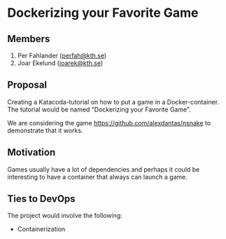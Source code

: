 # Dockerizing your Favorite Game

## Members
1. Per Fahlander (perfah@kth.se)
2. Joar Ekelund (joarek@kth.se)

## Proposal
Creating a Katacoda-tutorial on how to put a game in a Docker-container. The tutorial would be named “Dockerizing your Favorite Game”.

We are considering the game https://github.com/alexdantas/nsnake to demonstrate that it works.

## Motivation
Games usually have a lot of dependencies and perhaps it could be interesting to have a container that always can launch a game.

## Ties to DevOps

The project would involve the following:
- Containerization
